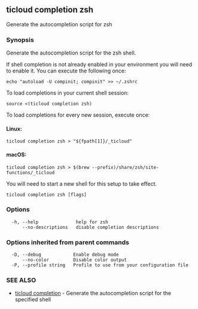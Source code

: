 ## ticloud completion zsh

Generate the autocompletion script for zsh

### Synopsis

Generate the autocompletion script for the zsh shell.

If shell completion is not already enabled in your environment you will need
to enable it.  You can execute the following once:

	echo "autoload -U compinit; compinit" >> ~/.zshrc

To load completions in your current shell session:

	source <(ticloud completion zsh)

To load completions for every new session, execute once:

#### Linux:

	ticloud completion zsh > "${fpath[1]}/_ticloud"

#### macOS:

	ticloud completion zsh > $(brew --prefix)/share/zsh/site-functions/_ticloud

You will need to start a new shell for this setup to take effect.


```
ticloud completion zsh [flags]
```

### Options

```
  -h, --help              help for zsh
      --no-descriptions   disable completion descriptions
```

### Options inherited from parent commands

```
  -D, --debug            Enable debug mode
      --no-color         Disable color output
  -P, --profile string   Profile to use from your configuration file
```

### SEE ALSO

* [ticloud completion](ticloud_completion.md)	 - Generate the autocompletion script for the specified shell

